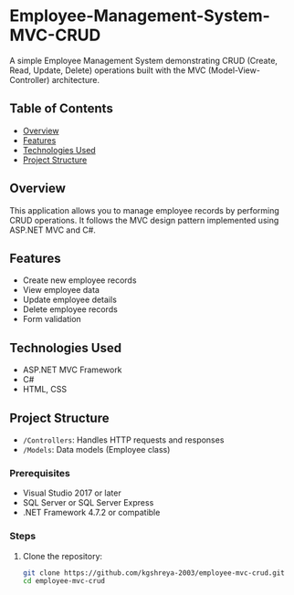 # Employee-Management-System-MVC-CRUD
A simple Employee Management System demonstrating CRUD (Create, Read, Update, Delete) operations built with the MVC (Model-View-Controller) architecture.

## Table of Contents

- [Overview](#overview)  
- [Features](#features)  
- [Technologies Used](#technologies-used)  
- [Project Structure](#project-structure)   

## Overview

This application allows you to manage employee records by performing CRUD operations. It follows the MVC design pattern implemented using ASP.NET MVC and C#.

## Features

- Create new employee records  
- View employee data  
- Update employee details  
- Delete employee records  
- Form validation  

## Technologies Used

- ASP.NET MVC Framework  
- C#  
- HTML, CSS

## Project Structure

- `/Controllers`: Handles HTTP requests and responses  
- `/Models`: Data models (Employee class)   

### Prerequisites

- Visual Studio 2017 or later  
- SQL Server or SQL Server Express  
- .NET Framework 4.7.2 or compatible  

### Steps

1. Clone the repository:  
   ```bash
   git clone https://github.com/kgshreya-2003/employee-mvc-crud.git
   cd employee-mvc-crud
